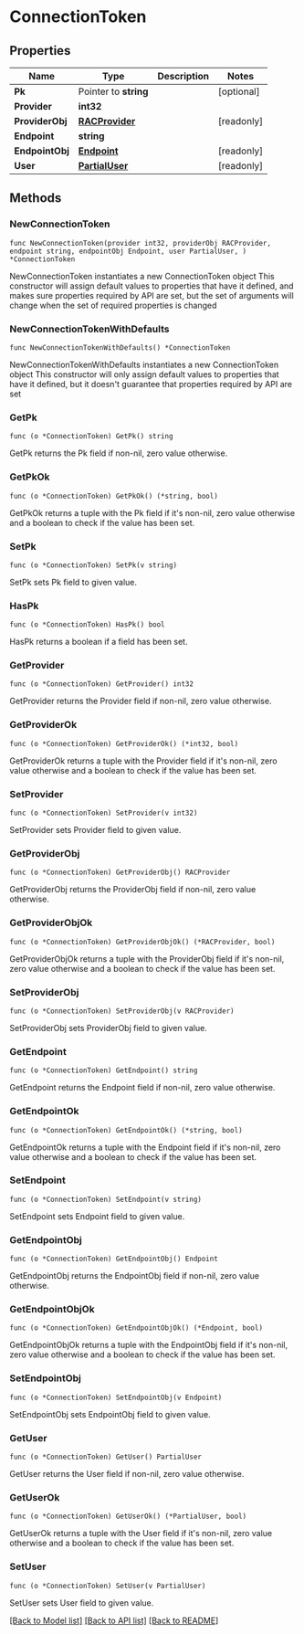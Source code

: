 # ConnectionToken

## Properties

Name | Type | Description | Notes
------------ | ------------- | ------------- | -------------
**Pk** | Pointer to **string** |  | [optional] 
**Provider** | **int32** |  | 
**ProviderObj** | [**RACProvider**](RACProvider.md) |  | [readonly] 
**Endpoint** | **string** |  | 
**EndpointObj** | [**Endpoint**](Endpoint.md) |  | [readonly] 
**User** | [**PartialUser**](PartialUser.md) |  | [readonly] 

## Methods

### NewConnectionToken

`func NewConnectionToken(provider int32, providerObj RACProvider, endpoint string, endpointObj Endpoint, user PartialUser, ) *ConnectionToken`

NewConnectionToken instantiates a new ConnectionToken object
This constructor will assign default values to properties that have it defined,
and makes sure properties required by API are set, but the set of arguments
will change when the set of required properties is changed

### NewConnectionTokenWithDefaults

`func NewConnectionTokenWithDefaults() *ConnectionToken`

NewConnectionTokenWithDefaults instantiates a new ConnectionToken object
This constructor will only assign default values to properties that have it defined,
but it doesn't guarantee that properties required by API are set

### GetPk

`func (o *ConnectionToken) GetPk() string`

GetPk returns the Pk field if non-nil, zero value otherwise.

### GetPkOk

`func (o *ConnectionToken) GetPkOk() (*string, bool)`

GetPkOk returns a tuple with the Pk field if it's non-nil, zero value otherwise
and a boolean to check if the value has been set.

### SetPk

`func (o *ConnectionToken) SetPk(v string)`

SetPk sets Pk field to given value.

### HasPk

`func (o *ConnectionToken) HasPk() bool`

HasPk returns a boolean if a field has been set.

### GetProvider

`func (o *ConnectionToken) GetProvider() int32`

GetProvider returns the Provider field if non-nil, zero value otherwise.

### GetProviderOk

`func (o *ConnectionToken) GetProviderOk() (*int32, bool)`

GetProviderOk returns a tuple with the Provider field if it's non-nil, zero value otherwise
and a boolean to check if the value has been set.

### SetProvider

`func (o *ConnectionToken) SetProvider(v int32)`

SetProvider sets Provider field to given value.


### GetProviderObj

`func (o *ConnectionToken) GetProviderObj() RACProvider`

GetProviderObj returns the ProviderObj field if non-nil, zero value otherwise.

### GetProviderObjOk

`func (o *ConnectionToken) GetProviderObjOk() (*RACProvider, bool)`

GetProviderObjOk returns a tuple with the ProviderObj field if it's non-nil, zero value otherwise
and a boolean to check if the value has been set.

### SetProviderObj

`func (o *ConnectionToken) SetProviderObj(v RACProvider)`

SetProviderObj sets ProviderObj field to given value.


### GetEndpoint

`func (o *ConnectionToken) GetEndpoint() string`

GetEndpoint returns the Endpoint field if non-nil, zero value otherwise.

### GetEndpointOk

`func (o *ConnectionToken) GetEndpointOk() (*string, bool)`

GetEndpointOk returns a tuple with the Endpoint field if it's non-nil, zero value otherwise
and a boolean to check if the value has been set.

### SetEndpoint

`func (o *ConnectionToken) SetEndpoint(v string)`

SetEndpoint sets Endpoint field to given value.


### GetEndpointObj

`func (o *ConnectionToken) GetEndpointObj() Endpoint`

GetEndpointObj returns the EndpointObj field if non-nil, zero value otherwise.

### GetEndpointObjOk

`func (o *ConnectionToken) GetEndpointObjOk() (*Endpoint, bool)`

GetEndpointObjOk returns a tuple with the EndpointObj field if it's non-nil, zero value otherwise
and a boolean to check if the value has been set.

### SetEndpointObj

`func (o *ConnectionToken) SetEndpointObj(v Endpoint)`

SetEndpointObj sets EndpointObj field to given value.


### GetUser

`func (o *ConnectionToken) GetUser() PartialUser`

GetUser returns the User field if non-nil, zero value otherwise.

### GetUserOk

`func (o *ConnectionToken) GetUserOk() (*PartialUser, bool)`

GetUserOk returns a tuple with the User field if it's non-nil, zero value otherwise
and a boolean to check if the value has been set.

### SetUser

`func (o *ConnectionToken) SetUser(v PartialUser)`

SetUser sets User field to given value.



[[Back to Model list]](../README.md#documentation-for-models) [[Back to API list]](../README.md#documentation-for-api-endpoints) [[Back to README]](../README.md)


